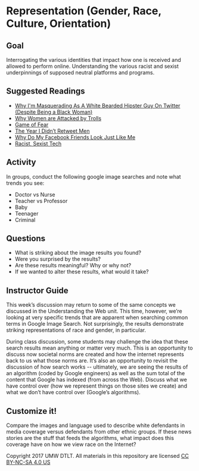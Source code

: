 # Representation (Gender, Race, Culture, Orientation)

## Goal

Interrogating the various identities that impact how one is received and allowed to perform online. Understanding the various racist and sexist underpinnings of supposed neutral platforms and programs.

## Suggested Readings

* [Why I'm Masquerading As A White Bearded Hipster Guy On Twitter (Despite Being a Black Woman)](http://www.xojane.com/issues/why-im-masquerading-as-a-bearded-white-hipster-guy-on-twitter)
* [Why Women are Attacked by Trolls](http://www.salon.com/2014/10/23/why_women_get_attacked_by_trolls_a_new_study_unpacks_the_digital_gender_safety_gap/)
* [Game of Fear](http://www.bostonmagazine.com/news/article/2015/04/28/gamergate/)
* [The Year I Didn’t Retweet Men](https://medium.com/the-web-we-make/the-year-i-didnt-retweet-men-79403a7eade1)
* [Why Do My Facebook Friends Look Just Like Me](https://medium.com/@markcmarino/why-do-my-facebook-friends-look-just-like-me-d14522725035#.2qfgzhcft)
* [Racist, Sexist Tech](http://www.stream.aljazeera.com/story/201507212120-0024900)

## Activity

In groups, conduct the following google image searches and note what trends you see:
- Doctor vs Nurse
- Teacher vs Professor
- Baby
- Teenager
- Criminal

## Questions

* What is striking about the image results you found?
* Were you surprised by the results?
* Are these results meaningful? Why or why not?  
* If we wanted to alter these results, what would it take?

## Instructor Guide

This week’s discussion may return to some of the same concepts we discussed in the Understanding the Web unit. This time, however, we’re looking at very specific trends that are apparent when searching common terms in Google Image Search. Not surprisingly, the results demonstrate striking representations of race and gender, in particular.

During class discussion, some students may challenge the idea that these search results mean anything or matter very much. This is an opportunity to discuss now societal norms are created and how the internet represents back to us what those norms are. It’s also an opportunity to revisit the discussion of how search works -- ultimately, we are seeing the results of an algorithm (coded by Google engineers) as well as the sum total of the content that Google has indexed (from across the Web). Discuss what we have control over (how we represent things on those sites we create) and what we don’t have control over (Google’s algorithms).

## Customize it!

Compare the images and language used to describe white defendants in media coverage versus defendants from other ethnic groups. If these news stories are the stuff that feeds the algorithms, what impact does this coverage have on how we view race on the Internet?

Copyright 2017 UMW DTLT. All materials in this repository are licensed [CC BY-NC-SA 4.0 US](https://creativecommons.org/licenses/by-nc-sa/4.0/)
